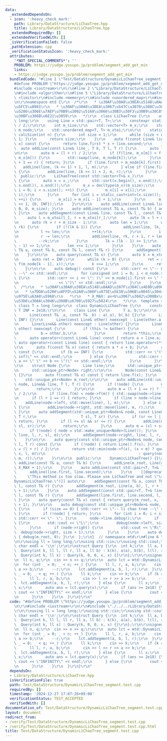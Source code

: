 ```yaml
---
data:
  _extendedDependsOn:
  - icon: ':heavy_check_mark:'
    path: Library/DataStructure/LiChaoTree.hpp
    title: Library/DataStructure/LiChaoTree.hpp
  _extendedRequiredBy: []
  _extendedVerifiedWith: []
  _isVerificationFailed: false
  _pathExtension: cpp
  _verificationStatusIcon: ':heavy_check_mark:'
  attributes:
    '*NOT_SPECIAL_COMMENTS*': ''
    PROBLEM: https://judge.yosupo.jp/problem/segment_add_get_min
    links:
    - https://judge.yosupo.jp/problem/segment_add_get_min
  bundledCode: "#line 1 \"Test/DataStructure/DynamicLiChaoTree_segment.test.cpp\"\n\
    #define PROBLEM \"https://judge.yosupo.jp/problem/segment_add_get_min\"\r\n\r\n\
    #include <iostream>\r\n\r\n#line 2 \"Library/DataStructure/LiChaoTree.hpp\"\n\r\
    \n#include <algorithm>\r\n#line 5 \"Library/DataStructure/LiChaoTree.hpp\"\n#include\
    \ <limits>\r\n#include <memory>\r\n#include <unordered_map>\r\n#include <vector>\r\
    \n\r\nnamespace mtd {\r\n  /*\r\n   * \u30AF\u30A8\u30EA\u5148\u8AAD\u307F\u304C\
    \u5FC5\u8981\r\n   * \u30AF\u30A8\u30EA\u3067\u547C\u3070\u308C\u308Bx\u3068\u7DDA\
    \u5206\u306E\u7AEF\u70B9\u3092\u5168\u3066\u30B3\u30F3\u30B9\u30C8\u30E9\u30AF\
    \u30BF\u306B\u6E21\u3059\r\n   */\r\n  class LiChaoTree {\r\n    using T = long\
    \ long;\r\n    using Line = std::pair<T, T>;\r\n    constexpr static T INF = std::numeric_limits<T>::max()\
    \ / 2;\r\n\r\n    int m_size;\r\n    std::vector<T> m_x;\r\n    std::vector<Line>\
    \ m_node;\r\n    std::unordered_map<T, T> m_xtoi;\r\n\r\n    static inline int\
    \ calcSize(int n) {\r\n      int size = 1;\r\n      while (size < n) { size <<=\
    \ 1; }\r\n      return size;\r\n    }\r\n    auto f(const Line& line, const T&\
    \ x) const {\r\n      return line.first * x + line.second;\r\n    }\r\n\r\n  \
    \  auto addLine(const Line& line_, T k, T l, T r) {\r\n      auto line = line_;\r\
    \n\r\n      auto m = (l + r) / 2;\r\n      if (f(line, m_x[m]) < f(m_node[k],\
    \ m_x[m])) {\r\n        std::swap(line, m_node[k]);\r\n      }\r\n      if (l\
    \ + 1 == r) { return; }\r\n      if (line.first > m_node[k].first) {\r\n     \
    \   addLine(line, (k << 1) + 1, l, m);\r\n      } else if (line.first < m_node[k].first)\
    \ {\r\n        addLine(line, (k << 1) + 2, m, r);\r\n      }\r\n    }\r\n\r\n\
    \  public:\r\n    LiChaoTree(const std::vector<T>& x_)\r\n        : m_size(calcSize(static_cast<int>(x_.size())))\
    \ {\r\n      auto x = x_;\r\n      std::sort(x.begin(), x.end());\r\n      x.erase(std::unique(x.begin(),\
    \ x.end()), x.end());\r\n      m_x = decltype(m_x)(m_size);\r\n      for (size_t\
    \ i = 0; i < x.size(); ++i) {\r\n        m_x[i] = x[i];\r\n        m_xtoi.emplace(x[i],\
    \ i);\r\n      }\r\n      for (int i = static_cast<int>(x.size()); i < m_size;\
    \ ++i) {\r\n        m_x[i] = m_x[i - 1] + 1;\r\n      }\r\n      m_node = decltype(m_node)(m_size\
    \ << 1, {0, INF});\r\n    }\r\n\r\n    auto addLine(const Line& line) { addLine(line,\
    \ 0, 0, m_size); }\r\n    auto addLine(const T& a, const T& b) { addLine({a, b});\
    \ }\r\n    auto addSegment(const Line& line, const T& l_, const T& r_) {\r\n \
    \     auto l = m_xtoi[l_], r = m_xtoi[r_];\r\n      auto lk = l + m_size - 1;\r\
    \n      auto rk = r + m_size - 1;\r\n      auto len = 1;\r\n      while (lk <=\
    \ rk) {\r\n        if (!(lk & 1)) {\r\n          addLine(line, lk, l, l + len);\r\
    \n          l += len;\r\n          ++lk;\r\n        }\r\n        if (rk & 1) {\r\
    \n          r -= len;\r\n          addLine(line, rk, r + 1, r + len + 1);\r\n\
    \          --rk;\r\n        }\r\n        lk = (lk - 1) >> 1;\r\n        rk = (rk\
    \ - 1) >> 1;\r\n        len <<= 1;\r\n      }\r\n    }\r\n    auto addSegment(const\
    \ T& a, const T& b, const T& l, const T& r) {\r\n      addSegment({a, b}, l, r);\r\
    \n    }\r\n\r\n    auto query(const T& x) {\r\n      auto k = m_xtoi[x] + m_size;\r\
    \n      auto ret = INF;\r\n      while (k > 0) {\r\n        ret = std::min(ret,\
    \ f(m_node[k - 1], x));\r\n        k >>= 1;\r\n      }\r\n      return ret;\r\n\
    \    }\r\n\r\n    auto debug() const {\r\n      std::cerr << \"-- Li Chao Tree\
    \ --\" << std::endl;\r\n      for (unsigned int i = 0; i < m_node.size(); ++i)\
    \ {\r\n        std::cerr << i << \": (\" << m_node[i].first << \" \" << m_node[i].second\r\
    \n                  << \")\" << std::endl;\r\n      }\r\n    }\r\n  };\r\n\r\n\
    \  /*\r\n   * \u30AF\u30A8\u30EA\u5148\u8AAD\u307F\u304C\u4E0D\u8981\u306ALiChaoTree\r\
    \n   * \u7DDA\u5206\u8FFD\u52A0\u306F\u975E\u5E38\u306B\u9045\u3044\u305F\u3081\
    \u975E\u63A8\u5968\r\n   *\r\n   * X_MAX: ax+b\u3067\u3042\u308Bx\u3068\u3057\u3066\
    \u53D6\u308A\u3046\u308B\u6700\u5927\u5024\r\n   */\r\n  template <long long X_MAX,\
    \ class T = long long>\r\n  class DynamicLiChaoTree {\r\n    constexpr static\
    \ T INF = 2e18;\r\n\r\n    class Line {\r\n      T a, b;\r\n\r\n    public:\r\n\
    \      Line(const T& _a, const T& _b) : a(_a), b(_b) {}\r\n      Line() : Line(0,\
    \ INF) {}\r\n      Line(const Line& other) noexcept : Line(other.a, other.b) {}\r\
    \n      Line(Line&& other) noexcept : Line(other) {}\r\n      Line& operator=(Line&&\
    \ other) noexcept {\r\n        if (this != &other) {\r\n          a = other.a;\r\
    \n          b = other.b;\r\n        }\r\n        return *this;\r\n      }\r\n\
    \      auto operator<(const Line& line) const { return a < line.a; }\r\n     \
    \ auto operator>(const Line& line) const { return line.operator<(*this); }\r\n\
    \r\n      auto f(const T& x) const { return a * x + b; }\r\n      auto debug()\
    \ const {\r\n        if (b == INF) {\r\n          std::cerr << \"(\" << a << \"\
    \ inf)\" << std::endl;\r\n        } else {\r\n          std::cerr << \"(\" <<\
    \ a << \" \" << b << \")\" << std::endl;\r\n        }\r\n      }\r\n    };\r\n\
    \r\n    struct Node {\r\n      Line line;\r\n      std::unique_ptr<Node> left;\r\
    \n      std::unique_ptr<Node> right;\r\n\r\n      Node(const Line& _line) : line(_line)\
    \ {}\r\n      auto f(const T& x) const { return line.f(x); }\r\n    };\r\n\r\n\
    \    std::unique_ptr<Node> m_root;\r\n\r\n    auto addLine(std::unique_ptr<Node>&\
    \ node, Line&& line, T l, T r) {\r\n      if (!node) {\r\n        node = std::make_unique<Node>(line);\r\
    \n        return;\r\n      }\r\n\r\n      auto m = (l + 1 == r) ? l : (l + r)\
    \ / 2;\r\n      if (line.f(m) < node->f(m)) { std::swap(node->line, line); }\r\
    \n      if (l + 1 == r) { return; }\r\n      if (line > node->line) {\r\n    \
    \    addLine(node->left, std::move(line), l, m);\r\n      } else if (line < node->line)\
    \ {\r\n        addLine(node->right, std::move(line), m, r);\r\n      }\r\n   \
    \ }\r\n    auto addSegment(std::unique_ptr<Node>& node, const Line& line, T l,\
    \ T r,\r\n                    T sl, T sr) {\r\n      if (sr <= l || r <= sl) {\
    \ return; }\r\n      if (l <= sl && sr <= r) {\r\n        addLine(node, Line(line),\
    \ sl, sr);\r\n        return;\r\n      }\r\n      auto m = (sl + sr) / 2;\r\n\
    \      if (!node) { node = std::make_unique<Node>(Line()); }\r\n      addSegment(node->left,\
    \ line, l, r, sl, m);\r\n      addSegment(node->right, line, l, r, m, sr);\r\n\
    \    }\r\n\r\n    auto query(const std::unique_ptr<Node>& node, const T& x, T\
    \ l, T r) const {\r\n      if (!node) { return Line().f(x); }\r\n      auto m\
    \ = (l + r) / 2;\r\n      return std::min(node->f(x), (x < m) ? query(node->left,\
    \ x, l, m)\r\n                                          : query(node->right, x,\
    \ m, r));\r\n    }\r\n\r\n  public:\r\n    DynamicLiChaoTree() {}\r\n\r\n    auto\
    \ addLine(const T& a, const T& b) {\r\n      addLine(m_root, Line(a, b), -X_MAX,\
    \ X_MAX + 1);\r\n    }\r\n    auto addLine(const std::pair<T, T>& line) {\r\n\
    \      addLine(line.first, line.second);\r\n    }\r\n    [[deprecated(\r\n   \
    \     \"This method is too slow. Please use LiChaoTree and not \"\r\n        \"\
    DynamicLiChaoTree.\")]] auto\r\n    addSegment(const T& a, const T& b, const T&\
    \ l, const T& r) {\r\n      addSegment(m_root, Line(a, b), l, r + 1, -X_MAX, X_MAX\
    \ + 1);\r\n    }\r\n    auto addSegment(const std::pair<T, T>& line, const T&\
    \ l, const T& r) {\r\n      addSegment(line.first, line.second, l, r);\r\n   \
    \ }\r\n    auto query(const T& x) const { return query(m_root, x, -X_MAX, X_MAX\
    \ + 1); }\r\n\r\n    auto debug(const std::unique_ptr<Node>& node, int size) const\
    \ {\r\n      if (size == 0) { std::cerr << \"-- li chao tree --\" << std::endl;\
    \ }\r\n      if (!node) { return; }\r\n      for (int i = 0; i < size; ++i) {\
    \ std::cerr << \"- \"; }\r\n      node->line.debug();\r\n      if (node->left)\
    \ {\r\n        std::cout << \"L\";\r\n        debug(node->left, size + 1);\r\n\
    \      }\r\n      if (node->right) {\r\n        std::cout << \"R\";\r\n      \
    \  debug(node->right, size + 1);\r\n      }\r\n    }\r\n    auto debug() const\
    \ { debug(m_root, 0); }\r\n  };\r\n}  // namespace mtd\r\n#line 6 \"Test/DataStructure/DynamicLiChaoTree_segment.test.cpp\"\
    \n\r\nusing ll = long long;\r\nusing std::cin;\r\nusing std::cout;\r\nconstexpr\
    \ char endl = '\\n';\r\n\r\nstruct Query {\r\n  int k;\r\n  ll a, b, l, r;\r\n\
    \  Query(int k, ll l, ll r, ll a, ll b) : k(k), a(a), b(b), l(l), r(r) {}\r\n\
    \  Query(int k, ll x) : Query(k, 0, 0, x, x) {}\r\n};\r\n\r\nsigned main() {\r\
    \n  ll n, q;\r\n  cin >> n >> q;\r\n\r\n  auto lct = mtd::DynamicLiChaoTree<static_cast<ll>(1e9)>();\r\
    \n  for (int _ = 0; _ < n; ++_) {\r\n    ll l, r, a, b;\r\n    cin >> l >> r >>\
    \ a >> b;\r\n    --r;\r\n    lct.addSegment(a, b, l, r);\r\n  }\r\n\r\n  for (int\
    \ _ = 0; _ < q; ++_) {\r\n    ll k;\r\n    cin >> k;\r\n    if (k == 0) {\r\n\
    \      ll l, r, a, b;\r\n      cin >> l >> r >> a >> b;\r\n      --r;\r\n    \
    \  lct.addSegment(a, b, l, r);\r\n    } else {\r\n      ll x;\r\n      cin >>\
    \ x;\r\n      auto ans = lct.query(x);\r\n      if (ans >= 2e18) {\r\n       \
    \ cout << \"INFINITY\" << endl;\r\n      } else {\r\n        cout << ans << endl;\r\
    \n      }\r\n    }\r\n  }\r\n}\r\n"
  code: "#define PROBLEM \"https://judge.yosupo.jp/problem/segment_add_get_min\"\r\
    \n\r\n#include <iostream>\r\n\r\n#include \"./../../Library/DataStructure/LiChaoTree.hpp\"\
    \r\n\r\nusing ll = long long;\r\nusing std::cin;\r\nusing std::cout;\r\nconstexpr\
    \ char endl = '\\n';\r\n\r\nstruct Query {\r\n  int k;\r\n  ll a, b, l, r;\r\n\
    \  Query(int k, ll l, ll r, ll a, ll b) : k(k), a(a), b(b), l(l), r(r) {}\r\n\
    \  Query(int k, ll x) : Query(k, 0, 0, x, x) {}\r\n};\r\n\r\nsigned main() {\r\
    \n  ll n, q;\r\n  cin >> n >> q;\r\n\r\n  auto lct = mtd::DynamicLiChaoTree<static_cast<ll>(1e9)>();\r\
    \n  for (int _ = 0; _ < n; ++_) {\r\n    ll l, r, a, b;\r\n    cin >> l >> r >>\
    \ a >> b;\r\n    --r;\r\n    lct.addSegment(a, b, l, r);\r\n  }\r\n\r\n  for (int\
    \ _ = 0; _ < q; ++_) {\r\n    ll k;\r\n    cin >> k;\r\n    if (k == 0) {\r\n\
    \      ll l, r, a, b;\r\n      cin >> l >> r >> a >> b;\r\n      --r;\r\n    \
    \  lct.addSegment(a, b, l, r);\r\n    } else {\r\n      ll x;\r\n      cin >>\
    \ x;\r\n      auto ans = lct.query(x);\r\n      if (ans >= 2e18) {\r\n       \
    \ cout << \"INFINITY\" << endl;\r\n      } else {\r\n        cout << ans << endl;\r\
    \n      }\r\n    }\r\n  }\r\n}\r\n"
  dependsOn:
  - Library/DataStructure/LiChaoTree.hpp
  isVerificationFile: true
  path: Test/DataStructure/DynamicLiChaoTree_segment.test.cpp
  requiredBy: []
  timestamp: '2024-12-27 17:07:26+09:00'
  verificationStatus: TEST_ACCEPTED
  verifiedWith: []
documentation_of: Test/DataStructure/DynamicLiChaoTree_segment.test.cpp
layout: document
redirect_from:
- /verify/Test/DataStructure/DynamicLiChaoTree_segment.test.cpp
- /verify/Test/DataStructure/DynamicLiChaoTree_segment.test.cpp.html
title: Test/DataStructure/DynamicLiChaoTree_segment.test.cpp
---
```

